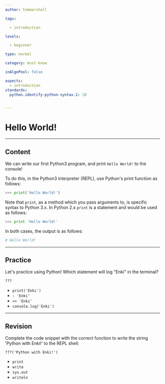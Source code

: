 ```yaml
---
author: tommarshall

tags:

  - introduction

levels:

  - beginner

type: normal

category: must-know

inAlgoPool: false

aspects:
  - introduction
standards:
  python.identify-python-syntax.1: 10


---
```


# Hello World!

---
## Content

We can write our first Python3 program, and print `Hello World!` to the console!

To do this, in the Python3 interpreter (REPL), use Python's print function as follows:

```python
>>> print('Hello World!')
```

Note that `print`, as a method which you pass arguments to, is specific syntax to Python 3.x. In Python 2.x `print` is a statement and would be used as follows:

```python
>>> print 'Hello World!'
```

In both cases, the output is as follows:

```python
# Hello World!
```

---

## Practice

Let's practice using Python! Which statement will log "Enki" in the terminal?

```python
???
```

* `print('Enki')`
* `: 'Enki'`
* `>> 'Enki'`
* `console.log('Enki')`

---
## Revision

Complete the code snippet with the correct function to write the string 'Python with Enki!' to the REPL shell:

```
???('Python with Enki!')
```

* `print`
* `write`
* `sys.out`
* `writeln`
